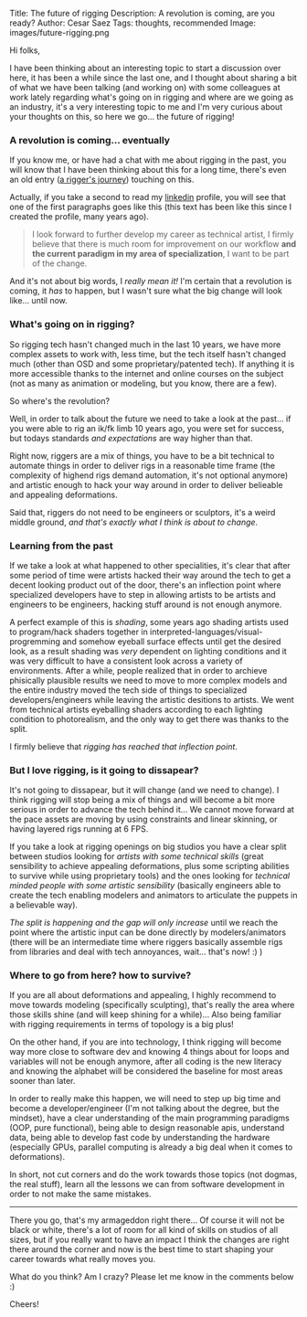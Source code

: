 Title: The future of rigging
Description: A revolution is coming, are you ready?
Author: Cesar Saez
Tags: thoughts, recommended
Image: images/future-rigging.png

Hi folks,

I have been thinking about an interesting topic to start a discussion over here, it has been a
while since the last one, and I thought about sharing a bit of what we have been talking (and
working on) with some colleagues at work lately regarding what's going on in rigging and where are
we going as an industry, it's a very interesting topic to me and I'm very curious about your
thoughts on this, so here we go... the future of rigging!


### A revolution is coming... eventually

If you know me, or have had a chat with me about rigging in the past, you will know that I have
been thinking about this for a long time, there's even an old entry ([a rigger's
journey](http://www.cesarsaez.me/2013/11/rigger-journey.html)) touching on this.

Actually, if you take a second to read my [linkedin](http://www.linkedin.com/in/cesarsaez) profile,
you will see that one of the first paragraphs goes like this (this text has been like this since I
created the profile, many years ago).

> I look forward to further develop my career as technical artist, I firmly believe that there is
> much room for improvement on our workflow __and the current paradigm in my area of
> specialization__, I want to be part of the change.

And it's not about big words, I _really mean it!_ I'm certain that a revolution is coming, it _has_
to happen, but I wasn't sure what the big change will look like... until now.


### What's going on in rigging?

So rigging tech hasn't changed much in the last 10 years, we have more complex assets to work with,
less time, but the tech itself hasn't changed much (other than OSD and some proprietary/patented
tech). If anything it is more accessible thanks to the internet and online courses on the subject
(not as many as animation or modeling, but you know, there are a few).

So where's the revolution?

Well, in order to talk about the future we need to take a look at the past...  if you were able to
rig an ik/fk limb 10 years ago, you were set for success, but todays standards _and expectations_
are way higher than that.

Right now, riggers are a mix of things, you have to be a bit technical to automate things in order
to deliver rigs in a reasonable time frame (the complexity of highend rigs demand automation, it's
not optional anymore) and artistic enough to hack your way around in order to deliver belieable and
appealing deformations.

Said that, riggers do not need to be engineers or sculptors, it's a weird middle ground, _and
that's exactly what I think is about to change_.



### Learning from the past

If we take a look at what happened to other specialities, it's clear that after some period of time
were artists hacked their way around the tech to get a decent looking product out of the door,
there's an inflection point where specialized developers have to step in allowing artists to be
artists and engineers to be engineers, hacking stuff around is not enough anymore.

A perfect example of this is _shading_, some years ago shading artists used to program/hack shaders
together in interpreted-languages/visual-progremming and somehow eyeball surface effects until get
the desired look, as a result shading was _very_ dependent on lighting conditions and it was very
difficult to have a consistent look across a variety of environments. After a while, people
realized that in order to archieve phisically plausible results we need to move to more complex
models and the entire industry moved the tech side of things to specialized developers/engineers
while leaving the artistic desitions to artists. We went from technical artists eyeballing shaders
according to each lighting condition to photorealism, and the only way to get there was thanks to
the split.

I firmly believe that _rigging has reached that inflection point_.


### But I love rigging, is it going to dissapear?

It's not going to dissapear, but it will change (and we need to change). I think rigging will stop
being a mix of things and will become a bit more serious in order to advance the tech behind it...
We cannot move forward at the pace assets are moving by using constraints and linear skinning, or
having layered rigs running at 6 FPS.

If you take a look at rigging openings on big studios you have a clear split between studios
looking for _artists with some technical skills_ (great sensibility to achieve appealing
deformations, plus some scripting abilities to survive while using proprietary tools) and the ones
looking for _technical minded people with some artistic sensibility_ (basically engineers able to
create the tech enabling modelers and animators to articulate the puppets in a believable way).

_The split is happening and the gap will only increase_ until we reach the point where the artistic
input can be done directly by modelers/animators (there will be an intermediate time where riggers
basically assemble rigs from libraries and deal with tech annoyances, wait... that's now! :) )


### Where to go from here? how to survive?

If you are all about deformations and appealing, I highly recommend to move towards modeling
(specifically sculpting), that's really the area where those skills shine (and will keep shining
for a while)... Also being familiar with rigging requirements in terms of topology is a big plus!

On the other hand, if you are into technology, I think rigging will become way more close to
software dev and knowing 4 things about for loops and variables will not be enough anymore, after
all coding is the new literacy and knowing the alphabet will be considered the baseline for most
areas sooner than later.

In order to really make this happen, we will need to step up big time and become a
developer/engineer (I'm not talking about the degree, but the mindset), have a clear understanding
of the main programming paradigms (OOP, pure functional), being able to design reasonable apis,
understand data, being able to develop fast code by understanding the hardware (especially GPUs,
parallel computing is already a big deal when it comes to deformations).

In short, not cut corners and do the work towards those topics (not dogmas, the real stuff), learn
all the lessons we can from software development in order to not make the same mistakes.

---

There you go, that's my armageddon right there... Of course it will not be black or white, there's
a lot of room for all kind of skills on studios of all sizes, but if you really want to have an
impact I think the changes are right there around the corner and now is the best time to start
shaping your career towards what really moves you.

What do you think? Am I crazy? Please let me know in the comments below :)


Cheers!
